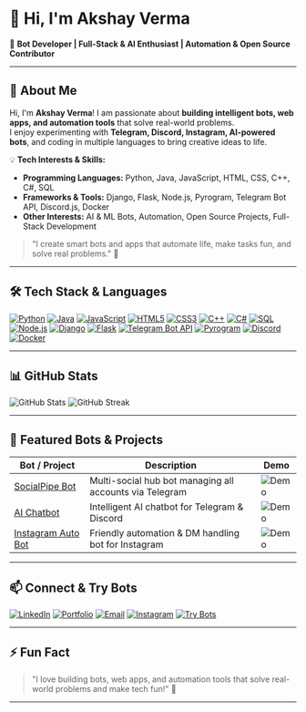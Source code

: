 # 👋 Hi, I'm Akshay Verma
🤖 **Bot Developer | Full-Stack & AI Enthusiast | Automation & Open Source Contributor**

---

## 🌈 About Me
Hi, I'm **Akshay Verma**! I am passionate about **building intelligent bots, web apps, and automation tools** that solve real-world problems.  
I enjoy experimenting with **Telegram, Discord, Instagram, AI-powered bots**, and coding in multiple languages to bring creative ideas to life.  

💡 **Tech Interests & Skills:**  
- **Programming Languages:** Python, Java, JavaScript, HTML, CSS, C++, C#, SQL  
- **Frameworks & Tools:** Django, Flask, Node.js, Pyrogram, Telegram Bot API, Discord.js, Docker  
- **Other Interests:** AI & ML Bots, Automation, Open Source Projects, Full-Stack Development  

> "I create smart bots and apps that automate life, make tasks fun, and solve real problems." 🤖

---

## 🛠️ Tech Stack & Languages
[![Python](https://img.shields.io/badge/-Python-3776AB?logo=python&style=for-the-badge&logoColor=fff)](https://www.python.org/) 
[![Java](https://img.shields.io/badge/-Java-007396?logo=java&style=for-the-badge&logoColor=fff)](https://www.java.com/) 
[![JavaScript](https://img.shields.io/badge/-JavaScript-F7DF1E?logo=javascript&style=for-the-badge&logoColor=000)](https://www.javascript.com/) 
[![HTML5](https://img.shields.io/badge/-HTML5-E34F26?logo=html5&style=for-the-badge&logoColor=fff)](https://developer.mozilla.org/en-US/docs/Web/HTML) 
[![CSS3](https://img.shields.io/badge/-CSS3-1572B6?logo=css3&style=for-the-badge&logoColor=fff)](https://developer.mozilla.org/en-US/docs/Web/CSS) 
[![C++](https://img.shields.io/badge/-C++-00599C?logo=c%2B%2B&style=for-the-badge&logoColor=fff)](https://isocpp.org/) 
[![C#](https://img.shields.io/badge/-C%23-239120?logo=c-sharp&style=for-the-badge&logoColor=fff)](https://learn.microsoft.com/en-us/dotnet/csharp/) 
[![SQL](https://img.shields.io/badge/-SQL-00758F?logo=mysql&style=for-the-badge&logoColor=fff)](https://www.mysql.com/) 
[![Node.js](https://img.shields.io/badge/-Node.js-339933?logo=node.js&style=for-the-badge&logoColor=fff)](https://nodejs.org/) 
[![Django](https://img.shields.io/badge/-Django-092E20?logo=django&style=for-the-badge&logoColor=fff)](https://www.djangoproject.com/) 
[![Flask](https://img.shields.io/badge/-Flask-000000?logo=flask&style=for-the-badge&logoColor=fff)](https://flask.palletsprojects.com/) 
[![Telegram Bot API](https://img.shields.io/badge/-TelegramBot-26A5E4?logo=telegram&style=for-the-badge&logoColor=fff)](https://core.telegram.org/bots) 
[![Pyrogram](https://img.shields.io/badge/-Pyrogram-0088CC?style=for-the-badge)](https://docs.pyrogram.org/) 
[![Discord](https://img.shields.io/badge/-Discord-7289DA?logo=discord&style=for-the-badge&logoColor=fff)](https://discord.com/) 
[![Docker](https://img.shields.io/badge/-Docker-2496ED?logo=docker&style=for-the-badge&logoColor=fff)](https://www.docker.com/)

---

## 📊 GitHub Stats
![GitHub Stats](https://github-readme-stats.vercel.app/api?username=akshayverma3685&show_icons=true&theme=radical&count_private=true)
![GitHub Streak](https://streak-stats.demolab.com?user=akshayverma3685&theme=radical)

---

## 🌟 Featured Bots & Projects
| Bot / Project | Description | Demo |
|---------------|-------------|------|
| [SocialPipe Bot](https://github.com/akshayverma3685/socialpipe-bot) | Multi-social hub bot managing all accounts via Telegram | ![Demo](https://media.giphy.com/media/3o6Zt481isNVuQI1l6/giphy.gif) |
| [AI Chatbot](https://github.com/akshayverma3685/ai-chatbot) | Intelligent AI chatbot for Telegram & Discord | ![Demo](https://media.giphy.com/media/l0MYt5jPR6QX5pnqM/giphy.gif) |
| [Instagram Auto Bot](https://github.com/akshayverma3685/instagram-bot) | Friendly automation & DM handling bot for Instagram | ![Demo](https://media.giphy.com/media/26AHONQ79FdWZhAI0/giphy.gif) |

---

## 📫 Connect & Try Bots
[![LinkedIn](https://img.shields.io/badge/-LinkedIn-0A66C2?logo=linkedin&style=for-the-badge&logoColor=fff)](https://linkedin.com/in/akshayverma3685)
[![Portfolio](https://img.shields.io/badge/-Portfolio-black?logo=ko-fi&style=for-the-badge&logoColor=fff)](https://akshayverma3685.github.io)
[![Email](https://img.shields.io/badge/-Email-D14836?logo=gmail&style=for-the-badge&logoColor=fff)](mailto:akshayverma3685@gmail.com)
[![Instagram](https://img.shields.io/badge/-Instagram-E1306C?logo=instagram&style=for-the-badge&logoColor=fff)](https://instagram.com/akshayverma_0212)
[![Try Bots](https://img.shields.io/badge/-Try%20My%20Bots-brightgreen?style=for-the-badge)](https://akshayverma3685.github.io/bots)

---

## ⚡ Fun Fact
> "I love building bots, web apps, and automation tools that solve real-world problems and make tech fun!" 🤖

---
